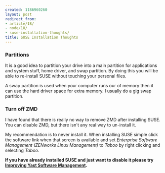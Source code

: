 ```yaml
---
created: 1186960260
layout: post
redirect_from:
- article/18/
- node/18/
- suse-installation-thoughts/
title: SUSE Installation Thoughts
---
```

<h3>Partitions</h3>

It is a good idea to partition your drive into a main partition for applications and system stuff, home driver, and swap partition. By doing this you will be able to re-install SUSE without touching your personal files.

A swap partition is used when your computer runs our of memory then it can use the hard driver space for extra memory. I usually do a gig swap partition.

<h3>Turn off ZMD</h3>

I have found that there is really no way to remove ZMD after installing SUSE. You can disable ZMD, but there isn't any real way to un-install it.

My recommendation is to never install it. When installing SUSE simple click the software link when that screen is available and set <i>Enterprise Software Management (ZENworks Linux Management)</i> to <i>Taboo</i> by right clicking and selecting <i>Taboo</i>.

<b>If you have already installed SUSE and just want to disable it please try <a href="/improving-yast-software-management">Improving Yast Software Management</a>.</b>
